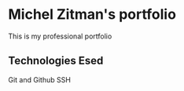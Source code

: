 # Michel Zitman's portfolio
This is my professional portfolio

## Technologies Esed

Git and Github
SSH
